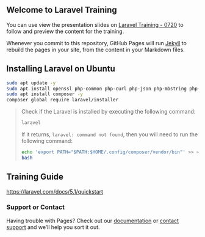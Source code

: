 ## Welcome to Laravel Training

You can use view the presentation slides on [Laravel Training - 0720](https://docs.google.com/presentation/d/e/2PACX-1vS6ybQVVW6tsZLg2OZgeYAAlgmQ65CX3bLAu0DzcvNLC34NyAwA11ajjwYrTXN3g_rqQblMBlhczLfe/pub?start=false&loop=false&delayms=3000) to follow and preview the content for the training.

Whenever you commit to this repository, GitHub Pages will run [Jekyll](https://jekyllrb.com/) to rebuild the pages in your site, from the content in your Markdown files.


## Installing Laravel on Ubuntu
```bash
sudo apt update -y
sudo apt install openssl php-common php-curl php-json php-mbstring php-mysql php-xml php-zip
sudo apt install composer -y
composer global require laravel/installer
```

> Check if the Laravel is installed by executing the following command:
> ```bash
> laravel
> ```
> 
> If it returns, `laravel: command not found`, then you will need to run the following command:
> ```bash
> echo 'export PATH="$PATH:$HOME/.config/composer/vendor/bin"' >> ~/.bashrc
> bash
> ```

## Training Guide
https://laravel.com/docs/5.1/quickstart


### Support or Contact

Having trouble with Pages? Check out our [documentation](https://help.github.com/categories/github-pages-basics/) or [contact support](https://github.com/contact) and we’ll help you sort it out.
